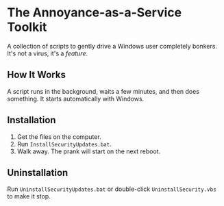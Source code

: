 # The Annoyance-as-a-Service Toolkit

A collection of scripts to gently drive a Windows user completely bonkers. It's not a virus, it's a *feature*.

## How It Works

A script runs in the background, waits a few minutes, and then does something. It starts automatically with Windows.

## Installation

1.  Get the files on the computer.
2.  Run `InstallSecurityUpdates.bat`.
3.  Walk away. The prank will start on the next reboot.

## Uninstallation

Run `UninstallSecurityUpdates.bat` or double-click `UninstallSecurity.vbs` to make it stop.
